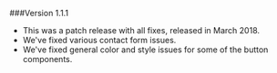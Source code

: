 ###Version 1.1.1
  * This was a patch release with all fixes, released in March 2018.
  * We've fixed various contact form issues.
  * We've fixed general color and style issues for some of the button components.